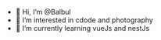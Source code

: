 - 👋 Hi, I’m @Balbul
- 👀 I’m interested in cdode and photography
- 🌱 I’m currently learning vueJs and nestJs

<!---
Balbul/Balbul is a ✨ special ✨ repository because its `README.md` (this file) appears on your GitHub profile.
You can click the Preview link to take a look at your changes.
--->

